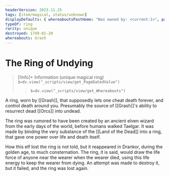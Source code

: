 ```yaml
---
headerVersion: 2023.11.25
tags: [item/magical, status/unknown]
displayDefaults: { whereaboutsPastHome: "Was owned by: <current:1>", pagePast: "destroyed by [[Wellby]] on <endDate>"}
typeOf: ring
rarity: unique
destroyed: 1749-01-20
whereabouts: Grash
---
```

# The Ring of Undying
>[!info]+ Information
> (unique magical ring)
> `$=dv.view("_scripts/view/get_PageDatedValue")`
>> `$=dv.view("_scripts/view/get_Whereabouts")`

A ring, worn by [[Grash]], that supposedly lets one cheat death forever, and control death around you. Presumably the source of [[Grash]]'s ability to resurrect dead [[Orcs]] into undead. 

The ring was rumored to have been created by an ancient elven wizard from the early days of the world, before humans walked Taelgar. It was made by binding the very substance of the [[Land of the Dead]] into a ring, that gave one power over life and death itself. 

How this elf lost the ring is not told, but it reappeared in Drankor, during the golden age, to much consternation. The ring, it is said, would draw the life force of anyone near the wearer when the wearer died, using this life energy to keep the wearer from dying. An attempt was made to destroy it, but it failed, and the ring was lost again. 